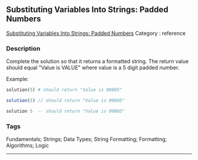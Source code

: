 ## Substituting Variables Into Strings: Padded Numbers
[Substituting Variables Into Strings: Padded Numbers](https://www.codewars.com/kata/substituting-variables-into-strings-padded-numbers)
Category : reference

### Description
Complete the solution so that it returns a formatted string. The return value should equal "Value is VALUE"  where value is a 5 digit padded number. 

Example:

``` ruby
solution(5) # should return "Value is 00005"
```
```javascript
solution(5) // should return "Value is 00005"
```
```haskell
solution 5  -- should return "Value is 00005"
```

### Tags
Fundamentals; Strings; Data Types; String Formatting; Formatting; Algorithms; Logic

- - -
